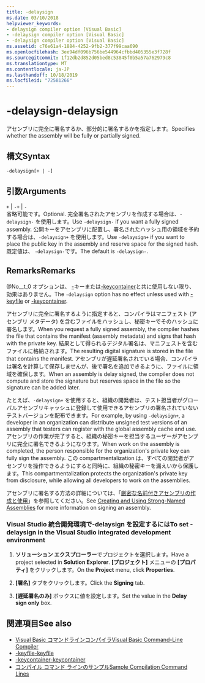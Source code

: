 ```yaml
---
title: -delaysign
ms.date: 03/10/2018
helpviewer_keywords:
- delaysign compiler option [Visual Basic]
- -delaysign compiler option [Visual Basic]
- -delaysign compiler option [Visual Basic]
ms.assetid: c76e61a4-1884-4252-9fb2-377f99caa690
ms.openlocfilehash: 3ee94df096b756be544964cfbbd405355e3f728f
ms.sourcegitcommit: 1f12db2d852d05bed8c53845f0b5a57a762979c8
ms.translationtype: MT
ms.contentlocale: ja-JP
ms.lasthandoff: 10/18/2019
ms.locfileid: "72581266"
---
```

# <a name="-delaysign"></a><span data-ttu-id="a97cb-102">-delaysign</span><span class="sxs-lookup"><span data-stu-id="a97cb-102">-delaysign</span></span>

<span data-ttu-id="a97cb-103">アセンブリに完全に署名するか、部分的に署名するかを指定します。</span><span class="sxs-lookup"><span data-stu-id="a97cb-103">Specifies whether the assembly will be fully or partially signed.</span></span>

## <a name="syntax"></a><span data-ttu-id="a97cb-104">構文</span><span class="sxs-lookup"><span data-stu-id="a97cb-104">Syntax</span></span>

```console
-delaysign[+ | -]
```

## <a name="arguments"></a><span data-ttu-id="a97cb-105">引数</span><span class="sxs-lookup"><span data-stu-id="a97cb-105">Arguments</span></span>

<span data-ttu-id="a97cb-106">`+` &#124; `-`</span><span class="sxs-lookup"><span data-stu-id="a97cb-106">`+` &#124; `-`</span></span>  
<span data-ttu-id="a97cb-107">省略可能です。</span><span class="sxs-lookup"><span data-stu-id="a97cb-107">Optional.</span></span> <span data-ttu-id="a97cb-108">完全署名されたアセンブリを作成する場合は、`-delaysign-` を使用します。</span><span class="sxs-lookup"><span data-stu-id="a97cb-108">Use `-delaysign-` if you want a fully signed assembly.</span></span> <span data-ttu-id="a97cb-109">公開キーをアセンブリに配置し、署名されたハッシュ用の領域を予約する場合は、`-delaysign+` を使用します。</span><span class="sxs-lookup"><span data-stu-id="a97cb-109">Use `-delaysign+` if you want to place the public key in the assembly and reserve space for the signed hash.</span></span> <span data-ttu-id="a97cb-110">既定値は、 `-delaysign-`です。</span><span class="sxs-lookup"><span data-stu-id="a97cb-110">The default is `-delaysign-`.</span></span>

## <a name="remarks"></a><span data-ttu-id="a97cb-111">Remarks</span><span class="sxs-lookup"><span data-stu-id="a97cb-111">Remarks</span></span>

<span data-ttu-id="a97cb-112">@No__t_0 オプションは、 [-](../../../visual-basic/reference/command-line-compiler/keyfile.md)キーまたは[-keycontainer](../../../visual-basic/reference/command-line-compiler/keycontainer.md)と共に使用しない限り、効果はありません。</span><span class="sxs-lookup"><span data-stu-id="a97cb-112">The `-delaysign` option has no effect unless used with [-keyfile](../../../visual-basic/reference/command-line-compiler/keyfile.md) or [-keycontainer](../../../visual-basic/reference/command-line-compiler/keycontainer.md).</span></span>

<span data-ttu-id="a97cb-113">アセンブリに完全に署名するように指定すると、コンパイラはマニフェスト (アセンブリ メタデータ) を含むファイルをハッシュし、秘密キーでそのハッシュに署名します。</span><span class="sxs-lookup"><span data-stu-id="a97cb-113">When you request a fully signed assembly, the compiler hashes the file that contains the manifest (assembly metadata) and signs that hash with the private key.</span></span> <span data-ttu-id="a97cb-114">結果として得られるデジタル署名は、マニフェストを含むファイルに格納されます。</span><span class="sxs-lookup"><span data-stu-id="a97cb-114">The resulting digital signature is stored in the file that contains the manifest.</span></span> <span data-ttu-id="a97cb-115">アセンブリが遅延署名されている場合、コンパイラは署名を計算して保存しませんが、後で署名を追加できるように、ファイルに領域を確保します。</span><span class="sxs-lookup"><span data-stu-id="a97cb-115">When an assembly is delay signed, the compiler does not compute and store the signature but reserves space in the file so the signature can be added later.</span></span>

<span data-ttu-id="a97cb-116">たとえば、`-delaysign+` を使用すると、組織の開発者は、テスト担当者がグローバルアセンブリキャッシュに登録して使用できるアセンブリの署名されていないテストバージョンを配布できます。</span><span class="sxs-lookup"><span data-stu-id="a97cb-116">For example, by using `-delaysign+`, a developer in an organization can distribute unsigned test versions of an assembly that testers can register with the global assembly cache and use.</span></span> <span data-ttu-id="a97cb-117">アセンブリの作業が完了すると、組織の秘密キーを担当するユーザーがアセンブリに完全に署名できるようになります。</span><span class="sxs-lookup"><span data-stu-id="a97cb-117">When work on the assembly is completed, the person responsible for the organization's private key can fully sign the assembly.</span></span> <span data-ttu-id="a97cb-118">この compartmentalization は、すべての開発者がアセンブリを操作できるようにすると同時に、組織の秘密キーを漏えいから保護します。</span><span class="sxs-lookup"><span data-stu-id="a97cb-118">This compartmentalization protects the organization's private key from disclosure, while allowing all developers to work on the assemblies.</span></span>

<span data-ttu-id="a97cb-119">アセンブリに署名する方法の詳細については、「[厳密な名前付きアセンブリの作成と使用](../../../standard/assembly/create-use-strong-named.md)」を参照してください。</span><span class="sxs-lookup"><span data-stu-id="a97cb-119">See [Creating and Using Strong-Named Assemblies](../../../standard/assembly/create-use-strong-named.md) for more information on signing an assembly.</span></span>

### <a name="to-set--delaysign-in-the-visual-studio-integrated-development-environment"></a><span data-ttu-id="a97cb-120">Visual Studio 統合開発環境で-delaysign を設定するには</span><span class="sxs-lookup"><span data-stu-id="a97cb-120">To set -delaysign in the Visual Studio integrated development environment</span></span>

1. <span data-ttu-id="a97cb-121">**ソリューション エクスプローラー**でプロジェクトを選択します。</span><span class="sxs-lookup"><span data-stu-id="a97cb-121">Have a project selected in **Solution Explorer**.</span></span> <span data-ttu-id="a97cb-122">**[プロジェクト]** メニューの **[プロパティ]** をクリックします。</span><span class="sxs-lookup"><span data-stu-id="a97cb-122">On the **Project** menu, click **Properties**.</span></span>

2. <span data-ttu-id="a97cb-123">**[署名]** タブをクリックします。</span><span class="sxs-lookup"><span data-stu-id="a97cb-123">Click the **Signing** tab.</span></span>

3. <span data-ttu-id="a97cb-124">**[遅延署名のみ]** ボックスに値を設定します。</span><span class="sxs-lookup"><span data-stu-id="a97cb-124">Set the value in the **Delay sign only** box.</span></span>

## <a name="see-also"></a><span data-ttu-id="a97cb-125">関連項目</span><span class="sxs-lookup"><span data-stu-id="a97cb-125">See also</span></span>

- [<span data-ttu-id="a97cb-126">Visual Basic コマンドラインコンパイラ</span><span class="sxs-lookup"><span data-stu-id="a97cb-126">Visual Basic Command-Line Compiler</span></span>](../../../visual-basic/reference/command-line-compiler/index.md)
- [<span data-ttu-id="a97cb-127">-keyfile</span><span class="sxs-lookup"><span data-stu-id="a97cb-127">-keyfile</span></span>](../../../visual-basic/reference/command-line-compiler/keyfile.md)
- [<span data-ttu-id="a97cb-128">-keycontainer</span><span class="sxs-lookup"><span data-stu-id="a97cb-128">-keycontainer</span></span>](../../../visual-basic/reference/command-line-compiler/keycontainer.md)
- [<span data-ttu-id="a97cb-129">コンパイル コマンド ラインのサンプル</span><span class="sxs-lookup"><span data-stu-id="a97cb-129">Sample Compilation Command Lines</span></span>](../../../visual-basic/reference/command-line-compiler/sample-compilation-command-lines.md)
